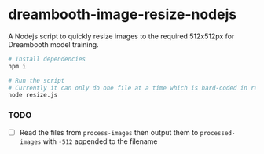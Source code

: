 # dreambooth-image-resize-nodejs

A Nodejs script to quickly resize images to the required 512x512px for Dreambooth model training.

```bash
# Install dependencies
npm i

# Run the script
# Currently it can only do one file at a time which is hard-coded in resize.js
node resize.js
```

### TODO

 - [ ] Read the files from `process-images` then output them to `processed-images` with `-512` appended to the filename

